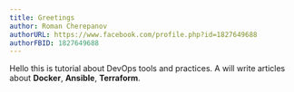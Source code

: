 ```yaml
---
title: Greetings
author: Roman Cherepanov
authorURL: https://www.facebook.com/profile.php?id=1827649688
authorFBID: 1827649688
---
```


Hello this is tutorial about DevOps tools and practices. A will write articles
about **Docker**, **Ansible**, **Terraform**.